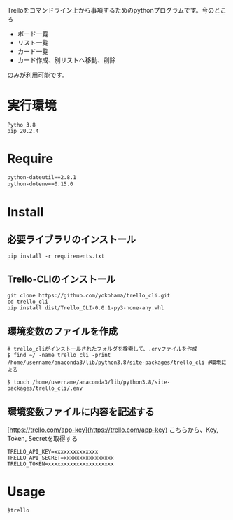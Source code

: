 Trelloをコマンドライン上から事項するためのpythonプログラムです。今のところ
- ボード一覧
- リスト一覧
- カード一覧
- カード作成、別リストへ移動、削除

のみが利用可能です。

# 実行環境
```
Pytho 3.8
pip 20.2.4
```


# Require
``` requirements.txt
python-dateutil==2.8.1
python-dotenv==0.15.0
```

# Install
## 必要ライブラリのインストール
```
pip install -r requirements.txt
```

## Trello-CLIのインストール
```
git clone https://github.com/yokohama/trello_cli.git
cd trello_cli
pip install dist/Trello_CLI-0.0.1-py3-none-any.whl
```

## 環境変数のファイルを作成

```
# trello_cliがインストールされたフォルダを検索して、.envファイルを作成
$ find ~/ -name trello_cli -print
/home/username/anaconda3/lib/python3.8/site-packages/trello_cli #環境による

$ touch /home/username/anaconda3/lib/python3.8/site-packages/trello_cli/.env
```

## 環境変数ファイルに内容を記述する
[https://trello.com/app-key](https://trello.com/app-key)
こちらから、Key, Token, Secretを取得する
``` .env
TRELLO_API_KEY=xxxxxxxxxxxxxx
TRELLO_API_SECRET=xxxxxxxxxxxxxxxx
TRELLO_TOKEN=xxxxxxxxxxxxxxxxxxxxx
```

# Usage
```
$trello
```

